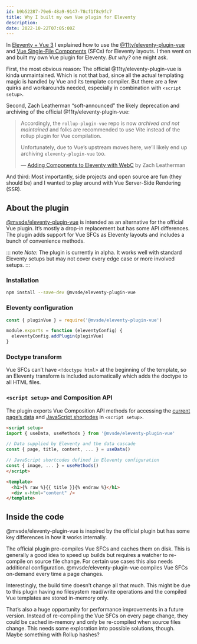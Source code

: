 ```yaml
---
id: b9b52287-79e6-48a9-9147-78cf1f8c9fc7
title: Why I built my own Vue plugin for Eleventy
description:
date: 2022-10-22T07:05:00Z
---
```


In [Eleventy + Vue 3](../eleventy-vue/) I explained how to use the [@11ty/eleventy-plugin-vue](https://github.com/11ty/eleventy-plugin-vue) and [Vue Single-File Components](https://vuejs.org/guide/scaling-up/sfc.html) (SFCs) for Eleventy layouts. I then went on and built my own Vue plugin for Eleventy. _But why?_ one might ask.

First, the most obvious reason: The official @11ty/eleventy-plugin-vue is kinda unmaintained. Which is not that bad, since all the actual templating magic is handled by Vue and its template compiler. But there are a few quirks and workarounds needed, especially in combination with `<script setup>`.

Second, Zach Leatherman “soft-announced” the likely deprecation and archiving of the official @11ty/eleventy-plugin-vue:

> Accordingly, the `rollup-plugin-vue` repo is now _archived and not maintained_ and folks are recommended to use Vite instead of the rollup plugin for Vue compilation.
>
> Unfortunately, due to Vue’s upstream moves here, we’ll likely end up archiving `eleventy-plugin-vue` too.
>
> — [Adding Components to Eleventy with WebC](https://www.zachleat.com/web/webc-in-eleventy/#maintenance-woes) by Zach Leatherman

And third: Most importantly, side projects and open source are fun (they should be) and I wanted to play around with Vue Server-Side Rendering (SSR).

## About the plugin

[@mvsde/eleventy-plugin-vue](https://github.com/mvsde/eleventy-plugin-vue) is intended as an alternative for the official Vue plugin. It’s mostly a drop-in replacement but has some API differences. The plugin adds support for Vue SFCs as Eleventy layouts and includes a bunch of convenience methods.

::: note
_Note:_ The plugin is currently in alpha. It works well with standard Eleventy setups but may not cover every edge case or more involved setups.
:::

### Installation

```sh
npm install --save-dev @mvsde/eleventy-plugin-vue
```

### Eleventy configuration

```js
const { pluginVue } = require('@mvsde/eleventy-plugin-vue')

module.exports = function (eleventyConfig) {
  eleventyConfig.addPlugin(pluginVue)
}
```

### Doctype transform

Vue SFCs can’t have `<!doctype html`> at the beginning of the template, so an Eleventy transform is included automatically which adds the doctype to all HTML files.

### `<script setup>` and Composition API

The plugin exports Vue Composition API methods for accessing the [current page’s data](https://www.11ty.dev/docs/data/) and [JavaScript shortodes](https://www.11ty.dev/docs/shortcodes/) in `<script setup>`.

```html
<script setup>
import { useData, useMethods } from '@mvsde/eleventy-plugin-vue'

// Data supplied by Eleventy and the data cascade
const { page, title, content, ... } = useData()

// JavaScript shortcodes defined in Eleventy configuration
const { image, ... } = useMethods()
</script>

<template>
  <h1>{% raw %}{{ title }}{% endraw %}</h1>
  <div v-html="content" />
</template>
```

## Inside the code

@mvsde/eleventy-plugin-vue is inspired by the official plugin but has some key differences in how it works internally.

The official plugin pre-compiles Vue SFCs and caches them on disk. This is generally a good idea to speed up builds but requires a watcher to re-compile on source file change. For certain use cases this also needs additional configuration. @mvsde/eleventy-plugin-vue compiles Vue SFCs on-demand every time a page changes.

Interestingly, the build time doesn’t change all that much. This might be due to this plugin having no filesystem read/write operations and the compiled Vue templates are stored in-memory only.

That’s also a huge opportunity for performance improvements in a future version. Instead of re-compiling the Vue SFCs on every page change, they could be cached in-memory and only be re-compiled when source files change. This needs some exploration into possible solutions, though. Maybe something with Rollup hashes?
